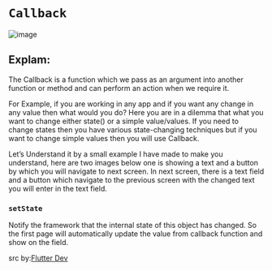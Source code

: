 # `Callback`

![image](https://github.com/yutung-cheng/flutter_Callback_Demo/blob/master/callback/callback_demo.gif)

## Explam:

The Callback is a function which we pass as an argument into another function or method and can perform an action when we require it.

For Example, if you are working in any app and if you want any change in any value then what would you do?
Here you are in a dilemma that what you want to change either state() or a simple value/values. 
If you need to change states then you have various state-changing techniques but if you want to change simple values then you will use Callback.

Let’s Understand it by a small example I have made to make you understand,
here are two images below one is showing a text and a button by which you will navigate to next screen.
In next screen, there is a text field and a button which navigate to the previous screen with the changed text you will enter in the text field.

### `setState`
Notify the framework that the internal state of this object has changed.
So the first page will automatically update the value from callback function and show on the field.


src by:[Flutter Dev](https://medium.com/flutterdevs/working-with-callback-in-flutter-89dc207cba37)
